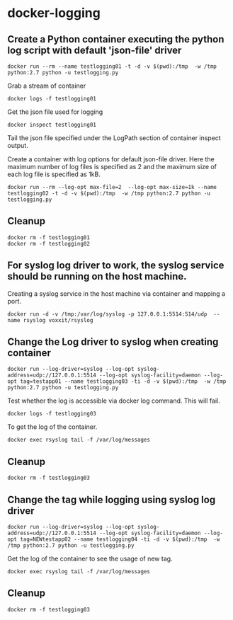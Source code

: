 # docker-logging

## Create a Python container executing the python log script with default 'json-file' driver

```
docker run --rm --name testlogging01 -t -d -v $(pwd):/tmp  -w /tmp python:2.7 python -u testlogging.py
```

Grab a stream of container

```
docker logs -f testlogging01
```

Get the json file used for logging
```
docker inspect testlogging01
```

Tail the json file specified under the LogPath section of container inspect output.

Create a container with log options for default json-file driver. Here the maximum number of log files is specified as 2 and the maximum size of each log file is specified as 1kB.
```
docker run --rm --log-opt max-file=2  --log-opt max-size=1k --name testlogging02 -t -d -v $(pwd):/tmp  -w /tmp python:2.7 python -u testlogging.py
```

## Cleanup

```
docker rm -f testlogging01
docker rm -f testlogging02
```


## For syslog log driver to work, the syslog service should be running on the host machine.

Creating a syslog service in the host machine via container and mapping a port.

```
docker run -d -v /tmp:/var/log/syslog -p 127.0.0.1:5514:514/udp  --name rsyslog voxxit/rsyslog
```


## Change the Log driver to syslog when creating container

```
docker run --log-driver=syslog --log-opt syslog-address=udp://127.0.0.1:5514 --log-opt syslog-facility=daemon --log-opt tag=testapp01 --name testlogging03 -ti -d -v $(pwd):/tmp  -w /tmp python:2.7 python -u testlogging.py
```

Test whether the log is accessible via docker log command. This will fail.

```
docker logs -f testlogging03
```

To get the log of the container.

```
docker exec rsyslog tail -f /var/log/messages
```

## Cleanup

```
docker rm -f testlogging03
```


## Change the tag while logging using syslog log driver

```
docker run --log-driver=syslog --log-opt syslog-address=udp://127.0.0.1:5514 --log-opt syslog-facility=daemon --log-opt tag=NEWtestapp02 --name testlogging04 -ti -d -v $(pwd):/tmp  -w /tmp python:2.7 python -u testlogging.py
```

Get the log of the container to see the usage of new tag.

```
docker exec rsyslog tail -f /var/log/messages
```

## Cleanup

```
docker rm -f testlogging03
```


